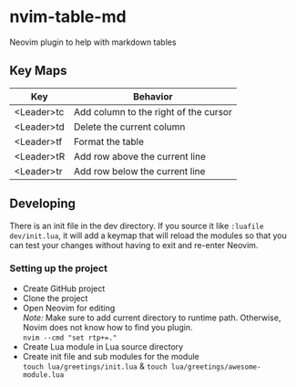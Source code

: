 # nvim-table-md
Neovim plugin to help with markdown tables

## Key Maps

| Key          | Behavior                              |
| ---          | ---                                   |
| \<Leader\>tc | Add column to the right of the cursor |
| \<Leader\>td | Delete the current column             |
| \<Leader\>tf | Format the table                      |
| \<Leader\>tR | Add row above the current line        |
| \<Leader\>tr | Add row below the current line        |

## Developing

There is an init file in the dev directory.  If you source it like `:luafile dev/init.lua`, it will add a keymap that will reload the modules so that you can test your changes without having to exit and re-enter Neovim.

### Setting up the project

- Create GitHub project
- Clone the project
- Open Neovim for editing\
*Note:* Make sure to add current directory to runtime path. Otherwise, Novim does not know how to find you plugin.\
`nvim --cmd "set rtp+=."`
- Create Lua module in Lua source directory
- Create init file and sub modules for the module\
`touch lua/greetings/init.lua` & `touch lua/greetings/awesome-module.lua`
